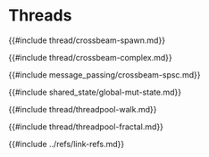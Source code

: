 # Threads

{{#include thread/crossbeam-spawn.md}}

{{#include thread/crossbeam-complex.md}}

{{#include message_passing/crossbeam-spsc.md}}

{{#include shared_state/global-mut-state.md}}

{{#include thread/threadpool-walk.md}}

{{#include thread/threadpool-fractal.md}}

{{#include ../refs/link-refs.md}}
